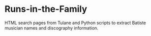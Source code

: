 # Runs-in-the-Family
HTML search pages from Tulane and Python scripts to extract Batiste musician names and discography information.
